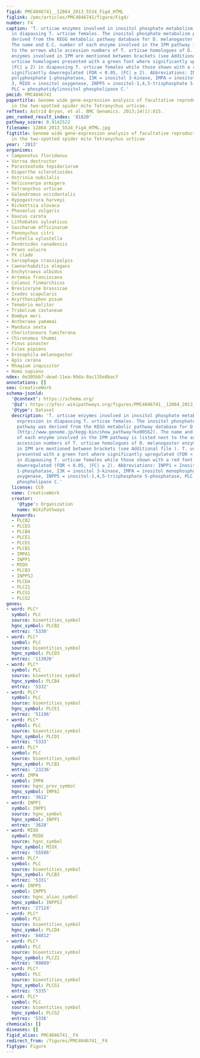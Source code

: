 ```yaml
---
figid: PMC4046741__12864_2013_5534_Fig4_HTML
figlink: /pmc/articles/PMC4046741/figure/Fig4/
number: F4
caption: 'T. urticae enzymes involved in inositol phosphate metabolism and their expression
  in diapausing T. urticae females. The inositol phosphate metabolism pathway was
  derived from the KEGG metabolic pathway database for D. melanogaster (http://www.genome.jp/kegg-bin/show_pathway?ko00562).
  The name and E.C. number of each enzyme involved in the IPM pathway is listed next
  to the arrows while accession numbers of T. urticae homologues of D. melanogaster
  enzymes involved in IPM are mentioned between brackets (see Additional file ). T.
  urticae homologues presented with a green font where significantly upregulated (FDR < 0.05,
  |FC| ≥ 2) in diapausing T. urticae females while those shown with a red font were
  significantly downregulated (FDR < 0.05, |FC| ≥ 2). Abbreviations: INPP1 = Inositol
  polyphosphate 1-phosphatase, I3K = inositol 3-kinase, IMPA = inositol monophosphatase
  3, MIOX = inositol oxygenase, INPP5 = inositol-1,4,5-trisphosphate 5-phosphatase,
  PLC = phosphatidylinositol phospholipase C.'
pmcid: PMC4046741
papertitle: Genome wide gene-expression analysis of facultative reproductive diapause
  in the two-spotted spider mite Tetranychus urticae.
reftext: Astrid Bryon, et al. BMC Genomics. 2013;14(1):815.
pmc_ranked_result_index: '81820'
pathway_score: 0.9142522
filename: 12864_2013_5534_Fig4_HTML.jpg
figtitle: Genome wide gene-expression analysis of facultative reproductive diapause
  in the two-spotted spider mite Tetranychus urticae
year: '2013'
organisms:
- Camponotus floridanus
- Varroa destructor
- Parasteatoda tepidariorum
- Diaporthe sclerotioides
- Ostrinia nubilalis
- Helicoverpa armigera
- Tetranychus urticae
- Galendromus occidentalis
- Hypogastrura harveyi
- Rickettsia slovaca
- Phaseolus vulgaris
- Daucus carota
- Lithobates sylvaticus
- Saccharum officinarum
- Panonychus citri
- Plutella xylostella
- Dendroides canadensis
- Praon volucre
- PX clade
- Sarcophaga crassipalpis
- Caenorhabditis elegans
- Enchytraeus albidus
- Artemia franciscana
- Calanus finmarchicus
- Brevicoryne brassicae
- Ixodes scapularis
- Acyrthosiphon pisum
- Tenebrio molitor
- Tribolium castaneum
- Bombyx mori
- Antheraea yamamai
- Manduca sexta
- Choristoneura fumiferana
- Chironomus thummi
- Pinus pinaster
- Culex pipiens
- Drosophila melanogaster
- Apis cerana
- Rhagium inquisitor
- Homo sapiens
ndex: 0e305bb7-dead-11ea-99da-0ac135e8bacf
annotations: []
seo: CreativeWork
schema-jsonld:
  '@context': https://schema.org/
  '@id': https://pfocr.wikipathways.org/figures/PMC4046741__12864_2013_5534_Fig4_HTML.html
  '@type': Dataset
  description: 'T. urticae enzymes involved in inositol phosphate metabolism and their
    expression in diapausing T. urticae females. The inositol phosphate metabolism
    pathway was derived from the KEGG metabolic pathway database for D. melanogaster
    (http://www.genome.jp/kegg-bin/show_pathway?ko00562). The name and E.C. number
    of each enzyme involved in the IPM pathway is listed next to the arrows while
    accession numbers of T. urticae homologues of D. melanogaster enzymes involved
    in IPM are mentioned between brackets (see Additional file ). T. urticae homologues
    presented with a green font where significantly upregulated (FDR < 0.05, |FC| ≥ 2)
    in diapausing T. urticae females while those shown with a red font were significantly
    downregulated (FDR < 0.05, |FC| ≥ 2). Abbreviations: INPP1 = Inositol polyphosphate
    1-phosphatase, I3K = inositol 3-kinase, IMPA = inositol monophosphatase 3, MIOX = inositol
    oxygenase, INPP5 = inositol-1,4,5-trisphosphate 5-phosphatase, PLC = phosphatidylinositol
    phospholipase C.'
  license: CC0
  name: CreativeWork
  creator:
    '@type': Organization
    name: WikiPathways
  keywords:
  - PLCB2
  - PLCD3
  - PLCB4
  - PLCE1
  - PLCD1
  - PLCB1
  - IMPA1
  - INPP1
  - MIOX
  - PLCB3
  - INPP5J
  - PLCD4
  - PLCZ1
  - PLCG1
  - PLCG2
genes:
- word: PLC*
  symbol: PLC
  source: bioentities_symbol
  hgnc_symbol: PLCB2
  entrez: '5330'
- word: PLC*
  symbol: PLC
  source: bioentities_symbol
  hgnc_symbol: PLCD3
  entrez: '113026'
- word: PLC*
  symbol: PLC
  source: bioentities_symbol
  hgnc_symbol: PLCB4
  entrez: '5332'
- word: PLC*
  symbol: PLC
  source: bioentities_symbol
  hgnc_symbol: PLCE1
  entrez: '51196'
- word: PLC*
  symbol: PLC
  source: bioentities_symbol
  hgnc_symbol: PLCD1
  entrez: '5333'
- word: PLC*
  symbol: PLC
  source: bioentities_symbol
  hgnc_symbol: PLCB1
  entrez: '23236'
- word: IMPA
  symbol: IMPA
  source: hgnc_prev_symbol
  hgnc_symbol: IMPA1
  entrez: '3612'
- word: INPP1
  symbol: INPP1
  source: hgnc_symbol
  hgnc_symbol: INPP1
  entrez: '3628'
- word: MIOX
  symbol: MIOX
  source: hgnc_symbol
  hgnc_symbol: MIOX
  entrez: '55586'
- word: PLC*
  symbol: PLC
  source: bioentities_symbol
  hgnc_symbol: PLCB3
  entrez: '5331'
- word: INPP5
  symbol: INPP5
  source: hgnc_alias_symbol
  hgnc_symbol: INPP5J
  entrez: '27124'
- word: PLC*
  symbol: PLC
  source: bioentities_symbol
  hgnc_symbol: PLCD4
  entrez: '84812'
- word: PLC*
  symbol: PLC
  source: bioentities_symbol
  hgnc_symbol: PLCZ1
  entrez: '89869'
- word: PLC*
  symbol: PLC
  source: bioentities_symbol
  hgnc_symbol: PLCG1
  entrez: '5335'
- word: PLC*
  symbol: PLC
  source: bioentities_symbol
  hgnc_symbol: PLCG2
  entrez: '5336'
chemicals: []
diseases: []
figid_alias: PMC4046741__F4
redirect_from: /figures/PMC4046741__F4
figtype: Figure
---
```

